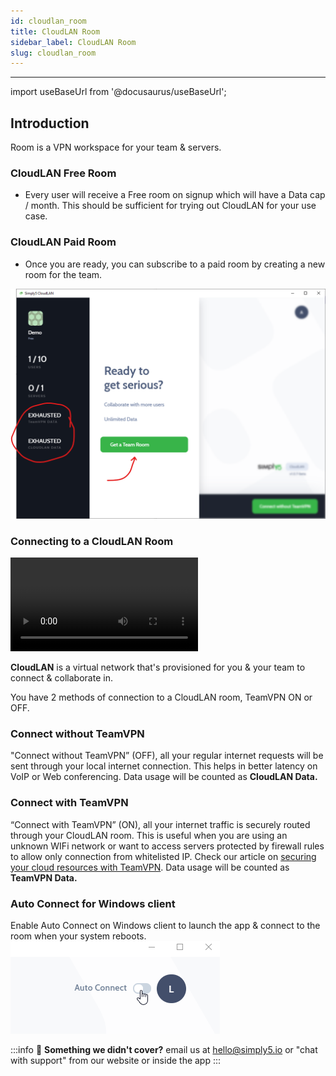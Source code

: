 ```yaml
---
id: cloudlan_room
title: CloudLAN Room
sidebar_label: CloudLAN Room
slug: cloudlan_room
---
```


---

import useBaseUrl from '@docusaurus/useBaseUrl';

## Introduction 
Room is a VPN workspace for your team & servers. 
### CloudLAN Free Room
- Every user will receive a Free room on signup which will have a Data cap / month. 
This should be sufficient for trying out CloudLAN for your use case. 

### CloudLAN Paid Room
- Once you are ready, you can subscribe to a paid room by creating a new room for the team.

![/assets/images/room1](./assets/images/room1.png)

### Connecting to a CloudLAN Room

<div className = "iframe_container">
    <video className="responsive-iframe" src={useBaseUrl("videos/Connecting_to_room.mp4")} title="Connecting to room" autoPlay="true" controls ></video>
</div>

**CloudLAN** is a virtual network that's provisioned for you & your team to connect & collaborate in.  

You have 2 methods of connection to a CloudLAN room, TeamVPN ON or OFF.
### Connect without TeamVPN
"Connect without TeamVPN” (OFF), all your regular internet requests will be sent through your local internet connection. This helps in better latency on VoIP or Web conferencing. Data usage will be counted as **CloudLAN Data.**

### Connect with TeamVPN
“Connect with TeamVPN” (ON), all your internet traffic is securely routed through your CloudLAN room. This is useful when you are using an unknown WIFi network or want to access servers protected by firewall rules to allow only connection from whitelisted IP. Check our article on [securing your cloud resources with TeamVPN](https://docs.simply5.io/tag/secure-you-cloud-resources/). 
Data usage will be counted as **TeamVPN Data.**
### Auto Connect for Windows client

Enable Auto Connect on Windows client to launch the app & connect to the room when your system reboots.
![/assets/images/room1 <>](./assets/images/auto_connect.gif)

:::info
:information_desk_person: **Something we didn't cover?**
email us at [hello@simply5.io](mailto:hello@simply5.io) or "chat with support" from our website or inside the app
:::